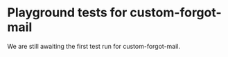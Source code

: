 # Playground tests for custom-forgot-mail
We are still awaiting the first test run for custom-forgot-mail.
